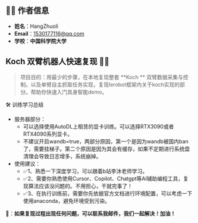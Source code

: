
## 🧑‍💻 作者信息

- **姓名**：HangZhuoli
- **Email**：1530177116@qq.com
- **学校**：**中国科学院大学**

## Koch 双臂机器人快速复现 🦾🦾

> 项目目的：用最少的步骤，在本地复现整套 **Koch ** 双臂数据采集与控制。以及单臂自主抓取任务实现，复现lerobot框架内关于koch实现的部分。帮助你快速入门具身智能demo。

🛠 训练学习总结

- 服务器部分：
  - 可以选择使用AutoDL上租赁的显卡训练。可以选择RTX3090或者RTX4090系列显卡。
  - 不建议开启wandb=true，两部分原因，第一个是因为wandb被国内ban了，需要挂梯子。第二个原因是因为其会有缓存，如果不定期进行系统盘清理会导致日志增多，系统崩掉。
- 使用建议：
  - ✅1、熟悉一下深度学习，可以跟着b站李沐老师学习。
  - ✅2、需要你熟悉使用Cursor、Copilot、Chatgpt等AI辅助编程工具，复现算法应该没问题的。不用担心，干就完事了！
  - ✅3、在执行训练前，需要你先依据官方文档进行环境配置，可以考虑一下使用anaconda，避免环境受到污染。

📄：**如果复现过程出现任何问题，可以联系我邮件，我们一起解决！加油！**
